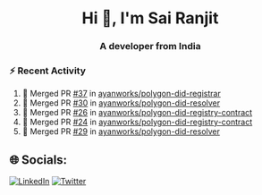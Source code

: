 <h1 align="center">Hi 👋, I'm Sai Ranjit</h1>
<h3 align="center">A developer from India</h3>

### :zap: Recent Activity

<!--START_SECTION:activity-->
1. 🎉 Merged PR [#37](https://github.com/ayanworks/polygon-did-registrar/pull/37) in [ayanworks/polygon-did-registrar](https://github.com/ayanworks/polygon-did-registrar)
2. 🎉 Merged PR [#30](https://github.com/ayanworks/polygon-did-resolver/pull/30) in [ayanworks/polygon-did-resolver](https://github.com/ayanworks/polygon-did-resolver)
3. 🎉 Merged PR [#26](https://github.com/ayanworks/polygon-did-registry-contract/pull/26) in [ayanworks/polygon-did-registry-contract](https://github.com/ayanworks/polygon-did-registry-contract)
4. 🎉 Merged PR [#24](https://github.com/ayanworks/polygon-did-registry-contract/pull/24) in [ayanworks/polygon-did-registry-contract](https://github.com/ayanworks/polygon-did-registry-contract)
5. 🎉 Merged PR [#29](https://github.com/ayanworks/polygon-did-resolver/pull/29) in [ayanworks/polygon-did-resolver](https://github.com/ayanworks/polygon-did-resolver)
<!--END_SECTION:activity-->

## 🌐 Socials:
[![LinkedIn](https://img.shields.io/badge/LinkedIn-%230077B5.svg?logo=linkedin&logoColor=white)](https://linkedin.com/in/sairanjit) [![Twitter](https://img.shields.io/badge/Twitter-%231DA1F2.svg?logo=Twitter&logoColor=white)](https://twitter.com/sairanjit_) 
